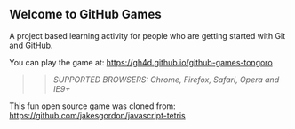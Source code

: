 ## Welcome to GitHub Games

A project based learning activity for people who are getting started with Git and GitHub.

You can play the game at: https://gh4d.github.io/github-games-tongoro

>> _*SUPPORTED BROWSERS*: Chrome, Firefox, Safari, Opera and IE9+_

This fun open source game was cloned from: https://github.com/jakesgordon/javascript-tetris
